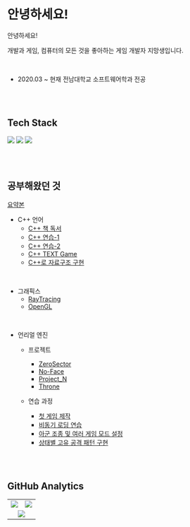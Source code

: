 <h1> 안녕하세요! </h1>


안녕하세요! <br>

개발과 게임, 컴퓨터의 모든 것을 좋아하는 게임 개발자 지망생입니다. <br>

<br>

- 2020.03 ~ 현재 전남대학교 소프트웨어학과 전공    

<br><br>

## Tech Stack

<p>
  <img src="https://img.shields.io/badge/C-A8B9CC?style=flat-square&logo=C&logoColor=white"/>
  <img src="https://img.shields.io/badge/C++-00599C?style=flat-square&logo=C%2B%2B&logoColor=white"/>
  <img src="https://img.shields.io/badge/UnrealEngine-313131?style=flat-square&logo=unrealengine&logoColor=white"/>
</p>

<br><br>

## 공부해왔던 것

[요약본](https://kimkyungjae1112.github.io/ProfilePage/)

- C++ 언어
  - [C++ 책 독서](https://github.com/kimkyungjae1112/Cpp17)
  - [C++ 연습-1](https://github.com/kimkyungjae1112/MyC-Code)
  - [C++ 연습-2](https://github.com/kimkyungjae1112/Cpp_Class)
  - [C++ TEXT Game](https://github.com/kimkyungjae1112/TEXTRPG)
  - [C++로 자료구조 구현](https://github.com/kimkyungjae1112/DataStruct)

<br>

- 그래픽스
  - [RayTracing](https://github.com/kimkyungjae1112/Graphics)
  - [OpenGL](https://github.com/kimkyungjae1112/Graphics_with_OpenGL)

<br>

- 언리얼 엔진
  - 프로젝트
    - [ZeroSector](https://github.com/SingABrro/ZeroSectorProject)
    - [No-Face](https://github.com/kimkyungjae1112/No-Face)
    - [Project_N](https://github.com/kimkyungjae1112/Project_N)
    - [Throne](https://github.com/kimkyungjae1112/Throne)

  - 연습 과정
    - [첫 게임 제작](https://github.com/kimkyungjae1112/RoomRPG)
    - [비동기 로딩 연습](https://github.com/kimkyungjae1112/URProgrammingPractice/tree/main/Source/ProgrammingPractice/CodeStructurePractice)
    - [아군 조종 및 여러 게임 모드 설정](https://github.com/kimkyungjae1112/RoseWar)
    - [상태별 고유 공격 패턴 구현](https://github.com/kimkyungjae1112/Ninza)

<br><br>

## GitHub Analytics

<table align="center">
  <tr>
    <td align="center">
      <img src="https://github-readme-stats.vercel.app/api?username=kimkyungjae1112&show_icons=true&theme=github_dark&hide_title=true&count_private=true&hide=contribs" />
    </td>
    <td align="center">
      <img src="https://github-readme-stats.vercel.app/api/top-langs/?username=kimkyungjae1112&layout=compact&theme=github_dark" />
    </td>
  </tr>
  <tr>
    <td colspan="2" align="center">
      <img src="https://github-readme-streak-stats.herokuapp.com/?user=kimkyungjae1112&theme=github-dark" />
    </td>
  </tr>
</table>

<br><br>


